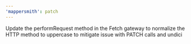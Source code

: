 ```yaml
---
'mappersmith': patch
---
```


Update the performRequest method in the Fetch gateway to normalize the HTTP method to uppercase to mitigate issue with PATCH calls and undici
